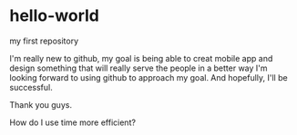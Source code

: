 # hello-world
my first repository

I'm really new to github, my goal is being able to creat mobile app and design something that will really serve the people in a better way
I'm looking forward to using github to approach my goal.
And hopefully, I'll be successful.

Thank you guys.

How do I use time more efficient?
